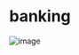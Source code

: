 # banking
![image](https://github.com/user-attachments/assets/c734c722-9773-4936-9664-da5436778305)
